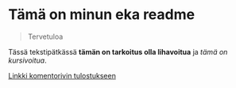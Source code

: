 # Tämä on minun eka readme

> Tervetuloa

Tässä tekstipätkässä **tämän on tarkoitus olla lihavoitua** ja *tämä on kursivoitua*.

[Linkki komentorivin tulostukseen](https://github.com/calle-t/ot-harjoitustyo/blob/master/laskarit/viikko1/komentorivi.txt)
